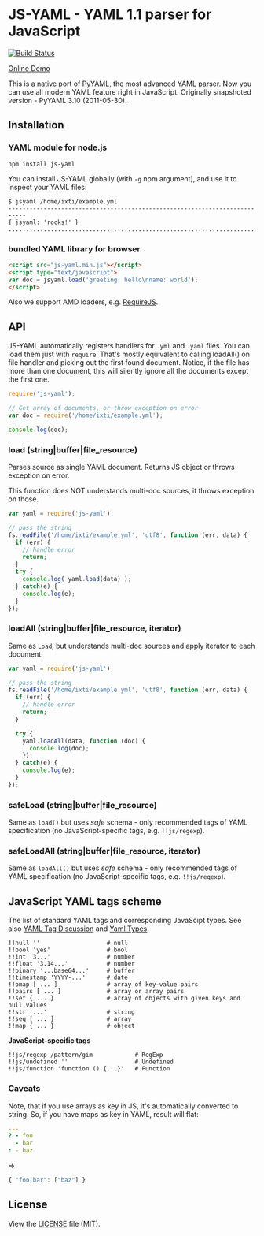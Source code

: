 JS-YAML - YAML 1.1 parser for JavaScript
========================================

[![Build Status](https://secure.travis-ci.org/nodeca/js-yaml.png)](http://travis-ci.org/nodeca/js-yaml)

[Online Demo](http://nodeca.github.com/js-yaml/)

This is a native port of [PyYAML](http://pyyaml.org/), the most advanced YAML parser.
Now you can use all modern YAML feature right in JavaScript. Originally snapshoted version - PyYAML 3.10 (2011-05-30).

## Installation

### YAML module for node.js

```
npm install js-yaml
```

You can install JS-YAML globally (with `-g` npm argument), and use it to inspect
your YAML files:

```
$ jsyaml /home/ixti/example.yml 
---------------------------------------------------------------------------
{ jsyaml: 'rocks!' }
...........................................................................
```


### bundled YAML library for browser

``` html
<script src="js-yaml.min.js"></script>
<script type="text/javascript">
var doc = jsyaml.load('greeting: hello\nname: world');
</script>
```

Also we support AMD loaders, e.g. [RequireJS](http://requirejs.org/).

## API

JS-YAML automatically registers handlers for `.yml` and `.yaml` files. You can load them just with `require`.
That's mostly equivalent to calling loadAll() on file handler and picking out the first found document.
Notice, if the file has more than one document, this will silently ignore all
the documents except the first one.

``` javascript
require('js-yaml');

// Get array of documents, or throw exception on error
var doc = require('/home/ixti/example.yml');

console.log(doc);
```


### load (string|buffer|file\_resource)

Parses source as single YAML document. Returns JS object or throws exception on error.

This function does NOT understands multi-doc sources, it throws exception on those.

``` javascript
var yaml = require('js-yaml');

// pass the string
fs.readFile('/home/ixti/example.yml', 'utf8', function (err, data) {
  if (err) {
    // handle error
    return;
  }
  try {
    console.log( yaml.load(data) );
  } catch(e) {
    console.log(e);
  }
});
```


### loadAll (string|buffer|file\_resource, iterator)

Same as `Load`, but understands multi-doc sources and apply iterator to each document.

``` javascript
var yaml = require('js-yaml');

// pass the string
fs.readFile('/home/ixti/example.yml', 'utf8', function (err, data) {
  if (err) {
    // handle error
    return;
  }

  try {
    yaml.loadAll(data, function (doc) {
      console.log(doc);
    });
  } catch(e) {
    console.log(e);
  }
});
```


### safeLoad (string|buffer|file\_resource)

Same as `load()` but uses _safe_ schema - only recommended tags of YAML
specification (no JavaScript-specific tags, e.g. `!!js/regexp`).


### safeLoadAll (string|buffer|file\_resource, iterator)

Same as `loadAll()` but uses _safe_ schema - only recommended tags of YAML
specification (no JavaScript-specific tags, e.g. `!!js/regexp`).


## JavaScript YAML tags scheme

The list of standard YAML tags and corresponding JavaScipt types. See also
[YAML Tag Discussion](http://pyyaml.org/wiki/YAMLTagDiscussion) and [Yaml Types](http://yaml.org/type/).

```
!!null ''                   # null
!!bool 'yes'                # bool
!!int '3...'                # number
!!float '3.14...'           # number
!!binary '...base64...'     # buffer
!!timestamp 'YYYY-...'      # date
!!omap [ ... ]              # array of key-value pairs
!!pairs [ ... ]             # array or array pairs
!!set { ... }               # array of objects with given keys and null values
!!str '...'                 # string
!!seq [ ... ]               # array
!!map { ... }               # object
```

**JavaScript-specific tags**

```
!!js/regexp /pattern/gim            # RegExp
!!js/undefined ''                   # Undefined
!!js/function 'function () {...}'   # Function
```

### Caveats

Note, that if you use arrays as key in JS, it's automatically converted to string.
So, if you have maps as key in YAML, result will flat:

``` yaml
---
? - foo
  - bar
: - baz
```

=>

``` javascript
{ "foo,bar": ["baz"] }
```

## License

View the [LICENSE](https://github.com/nodeca/js-yaml/blob/master/LICENSE) file (MIT).
